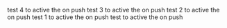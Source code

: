 test 4  to active the on push
test 3  to active the on push
test 2  to active the on push
test 1  to active the on push
test  to active the on push
